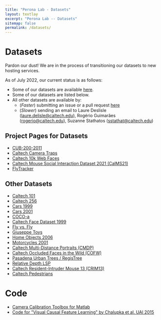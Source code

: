```yaml
---
title: "Perona Lab - Datasets"
layout: textlay
excerpt: "Perona Lab -- Datasets"
sitemap: false
permalink: /datasets/
---
```


# Datasets

Pardon our dust! We are in the process of transitioning our datasets to new hosting services. 

As of July 2022, our current status is as follows:
* Some of our datasets are available [here](https://drive.google.com/drive/folders/1cnQHqa8BkVx90-6-UojHnbMB0WhksSRc?usp=sharing). 
* Some of our datasets are listed below.
* All other datasets are available by:
  * (*Faster*) submitting an issue or a pull request [here](https://github.com/caltechvisionlab/caltechvisionlab.github.io) 
  * (*Slower*) sending an email to Laure Deslisle (laure.delisle@caltech.edu), Rogério Guimarães (rogerio@caltech.edu), Suzanne Stathatos (sstathat@caltech.edu)

## Project Pages for Datasets
* [CUB-200-2011](/datasets/cub_200_2011/)
* [Caltech Camera Traps](https://lila.science/datasets/caltech-camera-traps)
* [Caltech 10k Web Faces](/datasets/caltech_10k_webfaces/)
* [Caltech Mouse Social Interaction Dataset 2021 (CalMS21)](https://sites.google.com/view/computational-behavior/our-datasets/calms21-dataset)
* [FlyTracker](https://github.com/kristinbranson/FlyTracker)

## Other Datasets
* [Caltech 101](https://data.caltech.edu/records/20086)
* [Caltech 256](https://data.caltech.edu/records/20087)
* [Cars 1999](https://data.caltech.edu/records/20084)
* [Cars 2001](https://data.caltech.edu/records/20085)
* [COCO-a](https://data.caltech.edu/records/20109)
* [Caltech Face Dataset 1999](https://data.caltech.edu/records/20237)
* [Fly vs. Fly](https://data.caltech.edu/records/1893)
* [Giuseppe Toys](https://data.caltech.edu/records/geqpk-zzf16)
* [Home Objects 2006](https://data.caltech.edu/records/20089)
* [Motorcycles 2001](https://data.caltech.edu/records/20088)
* [Caltech Multi-Distance Portraits (CMDP)](https://data.caltech.edu/records/20110)
* [Caltech Occluded Faces in the Wild (COFW)](https://data.caltech.edu/records/20099)
* [Pasadena Urban Trees / RegisTree](https://data.caltech.edu/records/pmyd7-zsf43)
* [Relative Depth LSP](https://data.caltech.edu/records/20096)
* [Caltech Resident-Intruder Mouse 13 (CRIM13)](https://data.caltech.edu/records/1892)
* [Caltech Pedestrians](https://data.caltech.edu/records/f6rph-90m20)

# Code
* [Camera Calibration Toolbox for Matlab](https://data.caltech.edu/records/jx9cx-fdh55)
* [Code for "Visual Causal Feature Learning" by Chalupka et al. UAI 2015](https://data.caltech.edu/records/a7qyb-bbf51)
